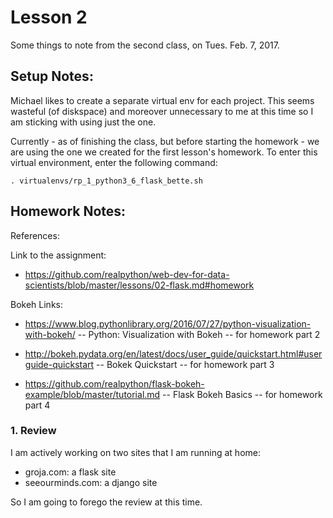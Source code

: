 
# Lesson 2

Some things to note from the second class, on Tues. Feb. 7, 2017.

## Setup Notes:

Michael likes to create a separate virtual env for each project.
This seems wasteful (of diskspace) and moreover unnecessary to me at this time so I am sticking with using just the one.

Currently - as of finishing the class, but before starting the homework - we are using the one we created for the first lesson's homework.
To enter this virtual environment, enter the following command:

```
. virtualenvs/rp_1_python3_6_flask_bette.sh
```

## Homework Notes:

References:

Link to the assignment:

- https://github.com/realpython/web-dev-for-data-scientists/blob/master/lessons/02-flask.md#homework

Bokeh Links:

- https://www.blog.pythonlibrary.org/2016/07/27/python-visualization-with-bokeh/
-- Python: Visualization with Bokeh
-- for homework part 2

- http://bokeh.pydata.org/en/latest/docs/user_guide/quickstart.html#userguide-quickstart
-- Bokek Quickstart
-- for homework part 3

- https://github.com/realpython/flask-bokeh-example/blob/master/tutorial.md
-- Flask Bokeh Basics
-- for homework part 4

### 1. Review

I am actively working on two sites that I am running at home:

- groja.com: a flask site
- seeourminds.com: a django site

So I am going to forego the review at this time.



